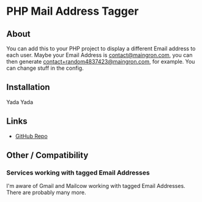 # PHP Mail Address Tagger
## About
You can add this to your PHP project to display a different Email address to each user. Maybe your Email Address is contact@maingron.com, you can then generate contact+random4837423@maingron.com, for example. You can change stuff in the config.

## Installation
Yada Yada

## Links
- [GitHub Repo](https://github.com/Maingron/PHP-Mail-Address-Tagger/)

## Other / Compatibility
### Services working with tagged Email Addresses
I'm aware of Gmail and Mailcow working with tagged Email Addresses. There are probably many more.

